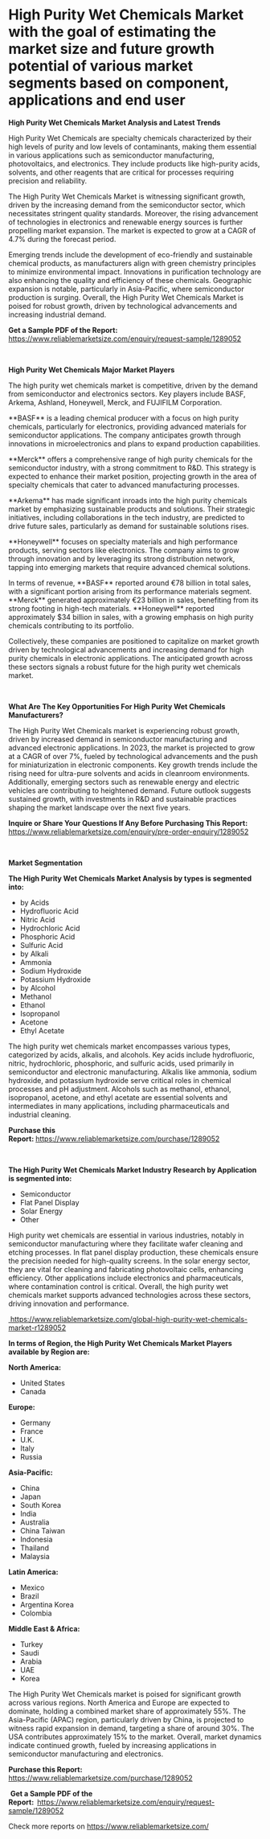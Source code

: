 <p><h1>High Purity Wet Chemicals Market with the goal of estimating the market size and future growth potential of various market segments based on component, applications and end user</h1></p><p><strong>High Purity Wet Chemicals Market Analysis and Latest Trends</strong></p>
<p><p>High Purity Wet Chemicals are specialty chemicals characterized by their high levels of purity and low levels of contaminants, making them essential in various applications such as semiconductor manufacturing, photovoltaics, and electronics. They include products like high-purity acids, solvents, and other reagents that are critical for processes requiring precision and reliability.</p><p>The High Purity Wet Chemicals Market is witnessing significant growth, driven by the increasing demand from the semiconductor sector, which necessitates stringent quality standards. Moreover, the rising advancement of technologies in electronics and renewable energy sources is further propelling market expansion. The market is expected to grow at a CAGR of 4.7% during the forecast period.</p><p>Emerging trends include the development of eco-friendly and sustainable chemical products, as manufacturers align with green chemistry principles to minimize environmental impact. Innovations in purification technology are also enhancing the quality and efficiency of these chemicals. Geographic expansion is notable, particularly in Asia-Pacific, where semiconductor production is surging. Overall, the High Purity Wet Chemicals Market is poised for robust growth, driven by technological advancements and increasing industrial demand.</p></p>
<p><strong>Get a Sample PDF of the Report:&nbsp;</strong> <a href="https://www.reliablemarketsize.com/enquiry/request-sample/1289052?utm_campaign=3016&utm_medium=2&utm_source=Github&utm_content=ia&utm_term=29032025&utm_id=high-purity-wet-chemicals">https://www.reliablemarketsize.com/enquiry/request-sample/1289052</a></p>
<p>&nbsp;</p>
<p><strong>High Purity Wet Chemicals Major Market Players</strong></p>
<p><p>The high purity wet chemicals market is competitive, driven by the demand from semiconductor and electronics sectors. Key players include BASF, Arkema, Ashland, Honeywell, Merck, and FUJIFILM Corporation. </p><p>**BASF** is a leading chemical producer with a focus on high purity chemicals, particularly for electronics, providing advanced materials for semiconductor applications. The company anticipates growth through innovations in microelectronics and plans to expand production capabilities.</p><p>**Merck** offers a comprehensive range of high purity chemicals for the semiconductor industry, with a strong commitment to R&D. This strategy is expected to enhance their market position, projecting growth in the area of specialty chemicals that cater to advanced manufacturing processes.</p><p>**Arkema** has made significant inroads into the high purity chemicals market by emphasizing sustainable products and solutions. Their strategic initiatives, including collaborations in the tech industry, are predicted to drive future sales, particularly as demand for sustainable solutions rises.</p><p>**Honeywell** focuses on specialty materials and high performance products, serving sectors like electronics. The company aims to grow through innovation and by leveraging its strong distribution network, tapping into emerging markets that require advanced chemical solutions.</p><p>In terms of revenue, **BASF** reported around €78 billion in total sales, with a significant portion arising from its performance materials segment. **Merck** generated approximately €23 billion in sales, benefiting from its strong footing in high-tech materials. **Honeywell** reported approximately $34 billion in sales, with a growing emphasis on high purity chemicals contributing to its portfolio.</p><p>Collectively, these companies are positioned to capitalize on market growth driven by technological advancements and increasing demand for high purity chemicals in electronic applications. The anticipated growth across these sectors signals a robust future for the high purity wet chemicals market.</p></p>
<p>&nbsp;</p>
<p><strong>What Are The Key Opportunities For High Purity Wet Chemicals Manufacturers?</strong></p>
<p><p>The High Purity Wet Chemicals market is experiencing robust growth, driven by increased demand in semiconductor manufacturing and advanced electronic applications. In 2023, the market is projected to grow at a CAGR of over 7%, fueled by technological advancements and the push for miniaturization in electronic components. Key growth trends include the rising need for ultra-pure solvents and acids in cleanroom environments. Additionally, emerging sectors such as renewable energy and electric vehicles are contributing to heightened demand. Future outlook suggests sustained growth, with investments in R&D and sustainable practices shaping the market landscape over the next five years.</p></p>
<p><strong>Inquire or Share Your Questions If Any Before Purchasing This Report:</strong> <a href="https://www.reliablemarketsize.com/enquiry/pre-order-enquiry/1289052?utm_campaign=3016&utm_medium=2&utm_source=Github&utm_content=ia&utm_term=29032025&utm_id=high-purity-wet-chemicals">https://www.reliablemarketsize.com/enquiry/pre-order-enquiry/1289052</a></p>
<p>&nbsp;</p>
<p><strong>Market Segmentation</strong></p>
<p><strong>The High Purity Wet Chemicals Market Analysis by types is segmented into:</strong></p>
<p><ul><li>by Acids</li><li>Hydrofluoric Acid</li><li>Nitric Acid</li><li>Hydrochloric Acid</li><li>Phosphoric Acid</li><li>Sulfuric Acid</li><li>by Alkali</li><li>Ammonia</li><li>Sodium Hydroxide</li><li>Potassium Hydroxide</li><li>by Alcohol</li><li>Methanol</li><li>Ethanol</li><li>Isopropanol</li><li>Acetone</li><li>Ethyl Acetate</li></ul></p>
<p><p>The high purity wet chemicals market encompasses various types, categorized by acids, alkalis, and alcohols. Key acids include hydrofluoric, nitric, hydrochloric, phosphoric, and sulfuric acids, used primarily in semiconductor and electronic manufacturing. Alkalis like ammonia, sodium hydroxide, and potassium hydroxide serve critical roles in chemical processes and pH adjustment. Alcohols such as methanol, ethanol, isopropanol, acetone, and ethyl acetate are essential solvents and intermediates in many applications, including pharmaceuticals and industrial cleaning.</p></p>
<p><strong>Purchase this Report:&nbsp;</strong><a href="https://www.reliablemarketsize.com/purchase/1289052?utm_campaign=3016&utm_medium=2&utm_source=Github&utm_content=ia&utm_term=29032025&utm_id=high-purity-wet-chemicals">https://www.reliablemarketsize.com/purchase/1289052</a></p>
<p>&nbsp;</p>
<p><strong>The High Purity Wet Chemicals Market Industry Research by Application is segmented into:</strong></p>
<p><ul><li>Semiconductor</li><li>Flat Panel Display</li><li>Solar Energy</li><li>Other</li></ul></p>
<p><p>High purity wet chemicals are essential in various industries, notably in semiconductor manufacturing where they facilitate wafer cleaning and etching processes. In flat panel display production, these chemicals ensure the precision needed for high-quality screens. In the solar energy sector, they are vital for cleaning and fabricating photovoltaic cells, enhancing efficiency. Other applications include electronics and pharmaceuticals, where contamination control is critical. Overall, the high purity wet chemicals market supports advanced technologies across these sectors, driving innovation and performance.</p></p>
<p><a href="https://www.reliablemarketsize.com/global-high-purity-wet-chemicals-market-r1289052?utm_campaign=3016&utm_medium=2&utm_source=Github&utm_content=ia&utm_term=29032025&utm_id=high-purity-wet-chemicals">&nbsp;https://www.reliablemarketsize.com/global-high-purity-wet-chemicals-market-r1289052</a></p>
<p><strong>In terms of Region, the High Purity Wet Chemicals Market Players available by Region are:</strong></p>
<p>
    <p> <strong> North America: </strong>
        <ul>
            <li>United States</li>
            <li>Canada</li>
        </ul>
        </p> 
    <p> <strong> Europe: </strong>
        <ul>
            <li>Germany</li>
            <li>France</li>
            <li>U.K.</li>
            <li>Italy</li>
            <li>Russia</li>
        </ul>
        </p> 
    <p> <strong> Asia-Pacific: </strong>
        <ul>
            <li>China</li>
            <li>Japan</li>
            <li>South Korea</li>
            <li>India</li>
            <li>Australia</li>
            <li>China Taiwan</li>
            <li>Indonesia</li>
            <li>Thailand</li>
            <li>Malaysia</li>
        </ul>
        </p> 
    <p> <strong> Latin America: </strong>
        <ul>
            <li>Mexico</li>
            <li>Brazil</li>
            <li>Argentina Korea</li>
            <li>Colombia</li>
        </ul>
        </p> 
    <p> <strong> Middle East & Africa: </strong>
        <ul>
            <li>Turkey</li>
            <li>Saudi</li>
            <li>Arabia</li>
            <li>UAE</li>
            <li>Korea</li>
        </ul>
    </p>
    </p>
<p><p>The High Purity Wet Chemicals market is poised for significant growth across various regions. North America and Europe are expected to dominate, holding a combined market share of approximately 55%. The Asia-Pacific (APAC) region, particularly driven by China, is projected to witness rapid expansion in demand, targeting a share of around 30%. The USA contributes approximately 15% to the market. Overall, market dynamics indicate continued growth, fueled by increasing applications in semiconductor manufacturing and electronics.</p></p>
<p><strong>Purchase this Report: </strong><a href="https://www.reliablemarketsize.com/purchase/1289052?utm_campaign=3016&utm_medium=2&utm_source=Github&utm_content=ia&utm_term=29032025&utm_id=high-purity-wet-chemicals">https://www.reliablemarketsize.com/purchase/1289052</a></p>
<p>&nbsp;<strong>Get a Sample PDF of the Report:&nbsp;&nbsp;</strong><a href="https://www.reliablemarketsize.com/enquiry/request-sample/1289052?utm_campaign=3016&utm_medium=2&utm_source=Github&utm_content=ia&utm_term=29032025&utm_id=high-purity-wet-chemicals">https://www.reliablemarketsize.com/enquiry/request-sample/1289052</a></p>
<p><strong></strong></p>
<p>Check more reports on <a href="https://www.reliablemarketsize.com/?utm_campaign=3016&utm_medium=2&utm_source=Github&utm_content=ia&utm_term=29032025&utm_id=high-purity-wet-chemicals">https://www.reliablemarketsize.com/</a></p>